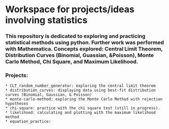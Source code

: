 # Workspace for projects/ideas involving statistics 

### This repository is dedicated to exploring and practicing statistical methods using python. Further work was performed with Mathematica. Concepts explored: Central Limit Theorem, Distribution Curves (Binomial, Guassian, &Poisson), Monte Carlo Method, Chi Square, and Maximum Likelihood. 

### Projects:
	* CLT_random_number_generator: exploring the central limit theorem 
	* distribution_curves: displaying data using best-fit distribution curves (Binomial, Gaussian, & Poisson)
	* monte-carlo-method: exploring the Monte Carlo Method with rejection hypotheses
	* chi-square: practice with the chi square test (still in progress). 
	* likelihood: calculating and plotting with the maximum likelihood method
	* equation_practice: 